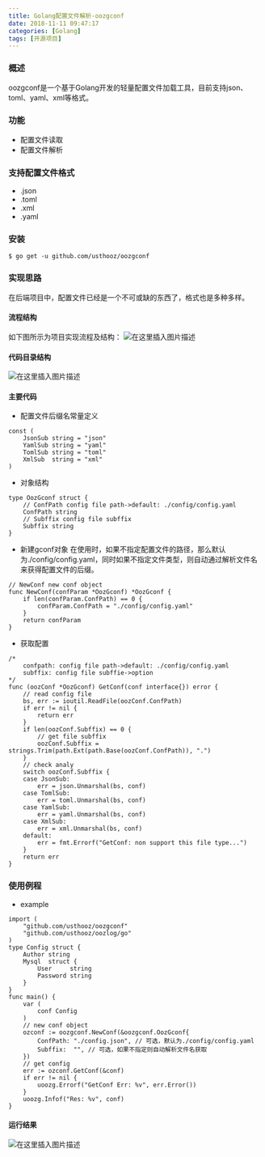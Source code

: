 ```yaml
---
title: Golang配置文件解析-oozgconf
date: 2018-11-11 09:47:17
categories: [Golang]
tags: [开源项目]
---
```


### 概述
oozgconf是一个基于Golang开发的轻量配置文件加载工具，目前支持json、toml、yaml、xml等格式。

<!-- more -->
### 功能
- 配置文件读取
- 配置文件解析

### 支持配置文件格式
- .json
- .toml
- .xml
- .yaml

### 安装
```
$ go get -u github.com/usthooz/oozgconf
```

### 实现思路
在后端项目中，配置文件已经是一个不可或缺的东西了，格式也是多种多样。

#### 流程结构
如下图所示为项目实现流程及结构：
![在这里插入图片描述](design.png)

#### 代码目录结构
![在这里插入图片描述](tree.png)

#### 主要代码
- 配置文件后缀名常量定义
```
const (
    JsonSub string = "json"
    YamlSub string = "yaml"
    TomlSub string = "toml"
    XmlSub  string = "xml"
)
```

- 对象结构
```
type OozGconf struct {
    // ConfPath config file path->default: ./config/config.yaml
    ConfPath string
    // Subffix config file subffix
    Subffix string
}
```

- 新建gconf对象
在使用时，如果不指定配置文件的路径，那么默认为./config/config.yaml，同时如果不指定文件类型，则自动通过解析文件名来获得配置文件的后缀。
```
// NewConf new conf object
func NewConf(confParam *OozGconf) *OozGconf {
    if len(confParam.ConfPath) == 0 {
        confParam.ConfPath = "./config/config.yaml"
    }
    return confParam
}
```

- 获取配置
```
/*
    confpath: config file path->default: ./config/config.yaml
    subffix: config file subffie->option
*/
func (oozConf *OozGconf) GetConf(conf interface{}) error {
    // read config file
    bs, err := ioutil.ReadFile(oozConf.ConfPath)
    if err != nil {
        return err
    }
    if len(oozConf.Subffix) == 0 {
        // get file subffix
        oozConf.Subffix = strings.Trim(path.Ext(path.Base(oozConf.ConfPath)), ".")
    }
    // check analy
    switch oozConf.Subffix {
    case JsonSub:
        err = json.Unmarshal(bs, conf)
    case TomlSub:
        err = toml.Unmarshal(bs, conf)
    case YamlSub:
        err = yaml.Unmarshal(bs, conf)
    case XmlSub:
        err = xml.Unmarshal(bs, conf)
    default:
        err = fmt.Errorf("GetConf: non support this file type...")
    }
    return err
}
```

### 使用例程
- example
```
import (
    "github.com/usthooz/oozgconf"
    "github.com/usthooz/oozlog/go"
)
type Config struct {
    Author string
    Mysql  struct {
        User     string
        Password string
    }
}
func main() {
    var (
        conf Config
    )
    // new conf object
    ozconf := oozgconf.NewConf(&oozgconf.OozGconf{
        ConfPath: "./config.json", // 可选，默认为./config/config.yaml
        Subffix:  "", // 可选，如果不指定则自动解析文件名获取
    })
    // get config
    err := ozconf.GetConf(&conf)
    if err != nil {
        uoozg.Errorf("GetConf Err: %v", err.Error())
    }
    uoozg.Infof("Res: %v", conf)
}
```

#### 运行结果
![在这里插入图片描述](result.png)
